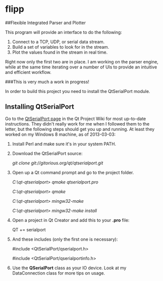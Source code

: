 flipp
==========

##Flexible Integrated Parser and Plotter

This program will provide an interface to do the following:

1. Connect to a TCP, UDP, or serial data stream.
2. Build a set of variables to look for in the stream.
3. Plot the values found in the stream in real time.

Right now only the first two are in place. I am working on the parser engine, while at the same time iterating over a number of UIs to provide an intuitive and efficient workflow.

###This is very much a work in progress!

In order to build this project you need to install the QtSerialPort module.

## Installing QtSerialPort

Go to the [QtSerialPort page](http://qt-project.org/wiki/QtSerialPort) in the Qt Project Wiki for most up-to-date instructions. They didn't really work for me when I followed them to the letter, but the following steps should get you up and running. At least they worked on my Windows 8 machine, as of 2013-03-03:

1. Install Perl and make sure it's in your system PATH.
2. Download the QtSerialPort source:

    *git clone git://gitorious.org/qt/qtserialport.git*
3. Open up a Qt command prompt and go to the project folder.

    *C:\qt-qtserialport> qmake qtserialport.pro*
	
	*C:\qt-qtserialport> qmake*
	
	*C:\qt-qtserialport> mingw32-make*
	
	*C:\qt-qtserialport> mingw32-make install*
4. Open a project in Qt Creator and add this to your **.pro** file:
    
	QT += serialport
5. And these includes (only the first one is necessary):

    \#include \<QtSerialPort/qserialport.h>

    \#include \<QtSerialPort/qserialportinfo.h>
6. Use the **QSerialPort** class as your IO device. Look at my DataConnection class for more tips on usage.

